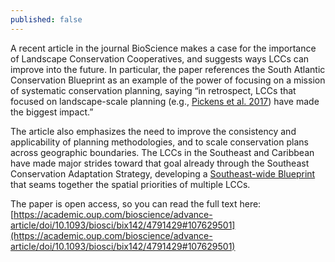 ```yaml
---
published: false
---
```

A recent article in the journal BioScience makes a case for the importance of Landscape Conservation Cooperatives, and suggests ways LCCs can improve into the future. In particular, the paper references the South Atlantic Conservation Blueprint as an example of the power of focusing on a mission of systematic conservation planning, saying “in retrospect, LCCs that focused on landscape-scale planning (e.g., [Pickens et al. 2017](http://www.fwspubs.org/doi/10.3996/062016-JFWM-044?code=ufws-site)) have made the biggest impact.”

The article also emphasizes the need to improve the consistency and applicability of planning methodologies, and to scale conservation plans across geographic boundaries. The LCCs in the Southeast and Caribbean have made major strides toward that goal already through the Southeast Conservation Adaptation Strategy, developing a [Southeast-wide Blueprint](http://secassoutheast.org/blueprint) that seams together the spatial priorities of multiple LCCs.

The paper is open access, so you can read the full text here: [https://academic.oup.com/bioscience/advance-article/doi/10.1093/biosci/bix142/4791429#107629501](https://academic.oup.com/bioscience/advance-article/doi/10.1093/biosci/bix142/4791429#107629501)